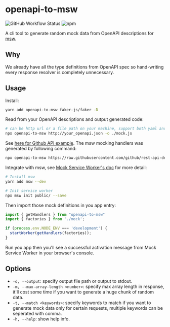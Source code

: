 # openapi-to-msw

![GitHub Workflow Status](https://img.shields.io/github/workflow/status/schiughi/openapi-to-msw/Test)
![npm](https://img.shields.io/npm/v/openapi-to-msw)

A cli tool to generate random mock data from OpenAPI descriptions for [msw](https://github.com/mswjs/msw).

## Why

We already have all the type definitions from OpenAPI spec so hand-writing every response resolver is completely unnecessary.

## Usage

Install:

```sh
yarn add openapi-to-msw faker-js/faker -D
```

Read from your OpenAPI descriptions and output generated code:

```sh
# can be http url or a file path on your machine, support both yaml and json.
npx openapi-to-msw http://your_openapi.json -o ./mock.js
```

See [here for Github API example](https://raw.githubusercontent.com/zoubingwu/openapi-to-msw/master/example/src/mock.js). The msw mocking handlers was generated by following command:

```sh
npx openapi-to-msw https://raw.githubusercontent.com/github/rest-api-description/main/descriptions/ghes-3.3/ghes-3.3.json --output ./example/src/mock.js
```

Integrate with msw, see [Mock Service Worker's doc](https://mswjs.io/docs/getting-started/integrate/browser) for more detail:

```sh
# Install msw
yarn add msw --dev

# Init service worker
npx msw init public/ --save
```

Then import those mock definitions in you app entry:

```js
import { getHandlers } from "openapi-to-msw"
import { factories } from './mock';

if (process.env.NODE_ENV === 'development') {
  startWorker(getHandlers(factories));
}
```

Run you app then you'll see a successful activation message from Mock Service Worker in your browser's console.


## Options

 - `-o, --output`: specify output file path or output to stdout.
 - `-m, --max-array-length <number>`: specify max array length in response, it'll cost some time if you want to generate a huge chunk of random data.
 - `-t, --match <keywords>`: specify keywords to match if you want to generate mock data only for certain requests, multiple keywords can be seperated with comma.
 - `-h, --help`: show help info.
